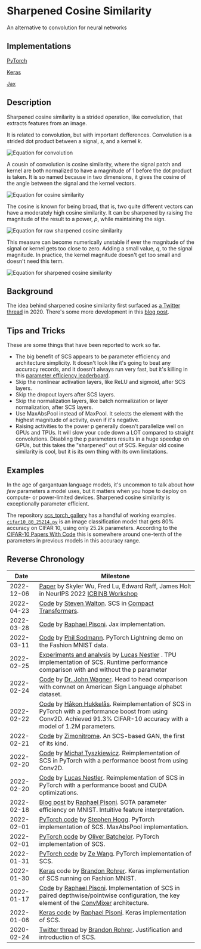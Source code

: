 # Sharpened Cosine Similarity
An alternative to convolution for neural networks

## Implementations

[PyTorch](https://github.com/brohrer/sharpened-cosine-similarity/tree/main/pytorch)

[Keras](https://github.com/brohrer/sharpened-cosine-similarity/tree/main/keras)

[Jax](https://github.com/brohrer/sharpened-cosine-similarity/tree/main/jax)


## Description

Sharpened cosine similarity is a strided operation, like convolution, that extracts features from an image.

It is related to convolution, but with important defferences. Convolution is a strided dot product between a signal, *s*, and a kernel *k*.

![Equation for convolution](doc/convolution.png)

A cousin of convolution is cosine similarity, where the signal patch and kernel are both normalized to have a magnitude of 1 before the
dot product is taken. It is so named because in two dimensions, it gives the cosine of the angle between the signal and the kernel vectors.

![Equation for cosine similarity](doc/cosine.png)

The cosine is known for being broad, that is, two quite different vectors can have a moderately high cosine similarity.
It can be sharpened by raising the magnitude of the result to a power, *p*, while maintaining the sign.

![Equation for raw sharpened cosine similarity](doc/sharpened.png)

This measure can become numerically unstable if ever the magnitude of the signal or kernel gets too close to zero.
Adding a small value, *q*, to the signal magnitude. In practice, the kernel magnitude doesn't get too small and doesn't need this term.

![Equation for sharpened cosine similarity](doc/scs.png)


## Background

The idea behind sharpened cosine similarity first surfaced as
[a Twitter thread](https://twitter.com/_brohrer_/status/1232063619657093120)
in 2020. There's some more development in this [blog post](https://www.rpisoni.dev/posts/cossim-convolution-part2/). 

## Tips and Tricks

These are some things that have been reported to work so far.

* The big benefit of SCS appears to be parameter efficiency and architecture simplicity. 
It doesn't look like it's going to beat any accuracy records, and it doesn't always run very fast, but it's killing
in this [parameter efficiency leaderboard](https://github.com/brohrer/parameter_efficiency_leaderboard).
* Skip the nonlinear activation layers, like ReLU and sigmoid, after SCS layers.
* Skip the dropout layers after SCS layers.
* Skip the normalization layers, like batch normalization or layer normalization, after SCS layers.
* Use MaxAbsPool instead of MaxPool. It selects the element with the highest magnitude of activity, even if it's negative.
* Raising activities to the power p generally doesn't parallelize well on GPUs and TPUs. It will slow your code down a LOT compared to straight convolutions. Disabling the p parameters results in a huge speedup on GPUs, but this takes the "sharpened" out of SCS. Regular old cosine similarity is cool, but it is its own thing with its own limitations.

## Examples
In the age of gargantuan language models, it's uncommon to talk about how *few* parameters a model uses,
but it matters when you hope to deploy on compute- or power-limited devices. Sharpened cosine similarity
is exceptionally parameter efficient.

The repository <a href="https://github.com/brohrer/scs_torch_gallery">scs_torch_gallery</a>
has a handful of working examples.
[`cifar10_80_25214.py`](https://github.com/brohrer/scs-gallery/blob/main/cifar10_80_25214.py) is an image
classification model that gets 80% accuracy on CIFAR 10, using only 25.2k parameters.
According to the [CIFAR-10 Papers With Code](https://paperswithcode.com/sota/image-classification-on-cifar-10?dimension=PARAMS)
this is somewhere around one-tenth of the parameters in previous models in this accuracy range.

## Reverse Chronology

| Date | Milestone |
| ------------- | ------------- |
| 2022-12-06 | [Paper](https://openreview.net/forum?id=8z_L0LTx9Q) by Skyler Wu, Fred Lu, Edward Raff, James Holt in NeurIPS 2022 [ICBINB Workshop](https://openreview.net/group?id=NeurIPS.cc/2022/Workshop/ICBINB)|
| 2022-04-23 | [Code](https://github.com/stevenwalton/SCS-CCT) by [Steven Walton](https://github.com/stevenwalton). SCS in [Compact Transformers](https://arxiv.org/abs/2104.05704). |
| 2022-03-28 | [Code]( https://colab.research.google.com/drive/1KUKFEMneQMS3OzPYnWZGkEnry3PdzCfn?usp=sharing) by [Raphael Pisoni]( https://twitter.com/ml_4rtemi5/status/1508341568188649474?s=20&t=YdSrNvUI-zqmaB83nwk42Q). Jax implementation. |
| 2022-03-11 | [Code](https://github.com/brohrer/sharpened-cosine-similarity/blob/main/pytorch/demo_fashion_mnist_lightning.py) by [Phil Sodmann](https://twitter.com/PSodmann). PyTorch Lightning demo on the Fashion MNIST data. |
| 2022-02-25 | [Experiments and analysis](https://twitter.com/_clashluke/status/1497092150906941442) by [Lucas Nestler](https://github.com/ClashLuke/) . TPU implementation of SCS. Runtime performance comparison with and without the p parameter |
| 2022-02-24 | [Code](https://github.com/DrJohnWagner/Kaggle-Notebooks) by [Dr. John Wagner](https://twitter.com/DrJohnWagner). Head to head comparison with convnet on American Sign Language alphabet dataset. |
| 2022-02-22 | [Code](https://github.com/hukkelas/sharpened_cosine_similarity_torch/blob/main/sharpened_cosine_similarity.py) by [Håkon Hukkelås](https://github.com/hukkelas). Reimplementation of SCS in PyTorch with a performance boost from using Conv2D. Achieved 91.3% CIFAR-10 accuracy with a model of 1.2M parameters. |
| 2022-02-21 | [Code](https://github.com/zimonitrome/scs_gan) by [Zimonitrome](https://twitter.com/zimonitrome/status/1495906518876794881?s=20&t=f8MNbUaIMWB4qhWChDZoEw). An SCS-based GAN, the first of its kind. |
| 2022-02-20 | [Code](https://github.com/brohrer/sharpened_cosine_similarity_torch/pull/6) by [Michał Tyszkiewicz](https://twitter.com/jatentaki/status/1495520542295789570?s=20&t=f8MNbUaIMWB4qhWChDZoEw). Reimplementation of SCS in PyTorch with a performance boost from using Conv2D. |
| 2022-02-20 | [Code](https://gist.github.com/ClashLuke/8f6521deef64789e76334f1b72a70d80) by [Lucas Nestler](https://twitter.com/_clashluke/status/1495534576399175680?s=20&t=f8MNbUaIMWB4qhWChDZoEw). Reimplementation of SCS in PyTorch with a performance boost and CUDA optimizations. |
| 2022-02-18 | [Blog post](https://www.rpisoni.dev/posts/cossim-convolution-part2/) by [Raphael Pisoni](https://twitter.com/ml_4rtemi5/status/1494651965036548099?s=20&t=pOd3c_k9VWHlUtMTh-9WtA). SOTA parameter efficiency on MNIST. Intuitive feature interpretation. |
| 2022-02-01 | [PyTorch code](https://github.com/StephenHogg/SCS) by [Stephen Hogg](https://twitter.com/whistle_posse/status/1488656595114663939?s=20&t=lB_T74PcwZmlJ1rrdu8tfQ). PyTorch implementation of SCS. MaxAbsPool implementation. |
| 2022-02-01 | [PyTorch code](https://github.com/oliver-batchelor/scs_cifar) by [Oliver Batchelor](https://twitter.com/oliver_batch/status/1488695910875820037?s=20&t=QOnrCRpXpOuC0XHApi6Z7A). PyTorch implementation of SCS. |
| 2022-01-31 | [PyTorch code](https://github.com/ZeWang95/scs_pytorch) by [Ze Wang](https://twitter.com/ZeWang46564905/status/1488371679936057348?s=20&t=lB_T74PcwZmlJ1rrdu8tfQ). PyTorch implementation of SCS. |
| 2022-01-30 | [Keras](https://colab.research.google.com/drive/1zeh6_Opjehy_EUwnBDHtyWIC74dxfBu1) code by [Brandon Rohrer](https://twitter.com/_brohrer_/status/1487928078437396484?s=20&t=pOd3c_k9VWHlUtMTh-9WtA). Keras implementation of SCS running on Fashion MNIST. |
| 2022-01-17 | [Code](https://colab.research.google.com/drive/1Lo-P_lMbw3t2RTwpzy1p8h0uKjkCx-RB) by [Raphael Pisoni](https://twitter.com/ml_4rtemi5). Implementation of SCS in paired depthwise/pointwise configuration, the key element of the [ConvMixer](https://arxiv.org/pdf/2201.09792v1.pdf) architecture. |
| 2022-01-06 | [Keras code](https://gist.github.com/4rtemi5/607909e6ac1ef3cfb54d5b85111f92b9) by [Raphael Pisoni](https://gist.github.com/4rtemi5). Keras implementation of SCS. |
| 2020-02-24 | [Twitter thread](https://twitter.com/_brohrer_/status/1232063619657093120) by [Brandon Rohrer](https://twitter.com/_brohrer_). Justification and introduction of SCS.  |
